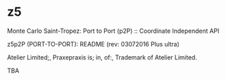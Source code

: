 # z5
Monte Carlo Saint-Tropez: Port to Port (p2P) :: Coordinate Independent API

z5p2P (PORT-TO-PORT): README (rev: 03072016 Plus ultra)

Atelier Limited;,
Praxepraxis is; in, of:,
Trademark of Atelier Limited. 

TBA

